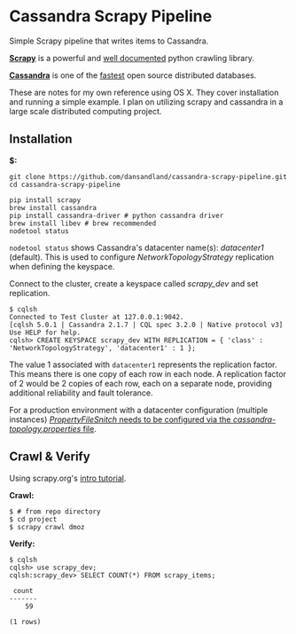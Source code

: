 # Cassandra Scrapy Pipeline

Simple Scrapy pipeline that writes items to Cassandra. 

**[Scrapy](http://scrapy.org/)** is a powerful and [well documented](http://doc.scrapy.org/en/1.0/intro/overview.html) python crawling library.

**[Cassandra](http://cassandra.apache.org/)** is one of the [fastest](http://www.datastax.com/apache-cassandra-leads-nosql-benchmark) open source distributed databases.

These are notes for my own reference using OS X. They cover installation and running a simple example. I plan on utilizing scrapy and cassandra in a large scale distributed computing project.

## Installation

**$:**
	
	git clone https://github.com/dansandland/cassandra-scrapy-pipeline.git
	cd cassandra-scrapy-pipeline

    pip install scrapy
    brew install cassandra
    pip install cassandra-driver # python cassandra driver
    brew install libev # brew recommended
    nodetool status
    
`nodetool status` shows Cassandra's datacenter name(s): *datacenter1* (default). This is used to configure *NetworkTopologyStrategy* replication when defining the keyspace. 
    
Connect to the cluster, create a keyspace called *scrapy_dev* and set replication.
    
    $ cqlsh
    Connected to Test Cluster at 127.0.0.1:9042.
	[cqlsh 5.0.1 | Cassandra 2.1.7 | CQL spec 3.2.0 | Native protocol v3]
	Use HELP for help.
    cqlsh> CREATE KEYSPACE scrapy_dev WITH REPLICATION = { 'class' : 'NetworkTopologyStrategy', 'datacenter1' : 1 };
    
The value 1 associated with `datacenter1` represents the replication factor. This means there is one copy of each row in each node. A replication factor of 2 would be 2 copies of each row, each on a separate node, providing additional reliability and fault tolerance.
      
For a production environment with a datacenter configuration (multiple instances) [*PropertyFileSnitch* needs to be configured via the *cassandra-topology.properties* file](http://docs.datastax.com/en/cassandra/1.2/cassandra/architecture/architectureSnitchPFSnitch_t.html). 

## Crawl & Verify

Using scrapy.org's [intro tutorial](http://doc.scrapy.org/en/latest/intro/tutorial.html).

**Crawl:**
	
	$ # from repo directory
	$ cd project
	$ scrapy crawl dmoz
	
**Verify:**

	$ cqlsh
	cqlsh> use scrapy_dev;
	cqlsh:scrapy_dev> SELECT COUNT(*) FROM scrapy_items;
	
	 count
	-------
	    59
	
	(1 rows)

